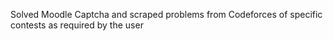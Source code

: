 Solved Moodle Captcha and scraped problems from Codeforces of specific contests as required by the user
